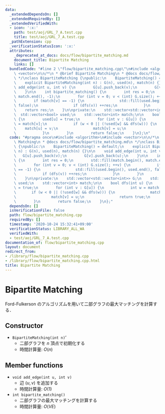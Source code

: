 ```yaml
---
data:
  _extendedDependsOn: []
  _extendedRequiredBy: []
  _extendedVerifiedWith:
  - icon: ':x:'
    path: test/aoj/GRL_7_A.test.cpp
    title: test/aoj/GRL_7_A.test.cpp
  _pathExtension: cpp
  _verificationStatusIcon: ':x:'
  attributes:
    _deprecated_at_docs: docs/flow/bipartite_matching.md
    document_title: Bipartite Matching
    links: []
  bundledCode: "#line 2 \"flow/bipartite_matching.cpp\"\n#include <algorithm>\n#include\
    \ <vector>\n\n/*\n * @brief Bipartite Matching\n * @docs docs/flow/bipartite_matching.md\n\
    \ */\nclass BipartiteMatching {\npublic:\n    BipartiteMatching() = default;\n\
    \    explicit BipartiteMatching(int n) : G(n), used(n), match(n) {}\n\n    void\
    \ add_edge(int u, int v) {\n        G[u].push_back(v);\n        G[v].push_back(u);\n\
    \    }\n\n    int bipartite_matching() {\n        int res = 0;\n        std::fill(match.begin(),\
    \ match.end(), -1);\n        for (int v = 0; v < (int) G.size(); ++v) {\n    \
    \        if (match[v] == -1) {\n                std::fill(used.begin(), used.end(),\
    \ false);\n                if (dfs(v)) ++res;\n            }\n        }\n    \
    \    return res;\n    }\n\nprivate:\n    std::vector<std::vector<int>> G;\n  \
    \  std::vector<bool> used;\n    std::vector<int> match;\n\n    bool dfs(int u)\
    \ {\n        used[u] = true;\n        for (int v : G[u]) {\n            int w\
    \ = match[v];\n            if (w < 0 || (!used[w] && dfs(w))) {\n            \
    \    match[u] = v;\n                match[v] = u;\n                return true;\n\
    \            }\n        }\n        return false;\n    }\n};\n"
  code: "#pragma once\n#include <algorithm>\n#include <vector>\n\n/*\n * @brief Bipartite\
    \ Matching\n * @docs docs/flow/bipartite_matching.md\n */\nclass BipartiteMatching\
    \ {\npublic:\n    BipartiteMatching() = default;\n    explicit BipartiteMatching(int\
    \ n) : G(n), used(n), match(n) {}\n\n    void add_edge(int u, int v) {\n     \
    \   G[u].push_back(v);\n        G[v].push_back(u);\n    }\n\n    int bipartite_matching()\
    \ {\n        int res = 0;\n        std::fill(match.begin(), match.end(), -1);\n\
    \        for (int v = 0; v < (int) G.size(); ++v) {\n            if (match[v]\
    \ == -1) {\n                std::fill(used.begin(), used.end(), false);\n    \
    \            if (dfs(v)) ++res;\n            }\n        }\n        return res;\n\
    \    }\n\nprivate:\n    std::vector<std::vector<int>> G;\n    std::vector<bool>\
    \ used;\n    std::vector<int> match;\n\n    bool dfs(int u) {\n        used[u]\
    \ = true;\n        for (int v : G[u]) {\n            int w = match[v];\n     \
    \       if (w < 0 || (!used[w] && dfs(w))) {\n                match[u] = v;\n\
    \                match[v] = u;\n                return true;\n            }\n\
    \        }\n        return false;\n    }\n};"
  dependsOn: []
  isVerificationFile: false
  path: flow/bipartite_matching.cpp
  requiredBy: []
  timestamp: '2020-10-24 15:32:41+09:00'
  verificationStatus: LIBRARY_ALL_WA
  verifiedWith:
  - test/aoj/GRL_7_A.test.cpp
documentation_of: flow/bipartite_matching.cpp
layout: document
redirect_from:
- /library/flow/bipartite_matching.cpp
- /library/flow/bipartite_matching.cpp.html
title: Bipartite Matching
---
```

# Bipartite Matching

Ford-Fulkerson のアルゴリズムを用いて二部グラフの最大マッチングを計算する．

## Constructor

- `BipartiteMatching(int n)`‘
    - 二部グラフを $n$ 頂点で初期化する
    - 時間計算量: $O(n)$

## Member functions

- `void add_edge(int u, int v)`
    - 辺 $(u, v)$ を追加する
    - 時間計算量: $O(1)$
- `int bipartite_matching()`
    - 二部グラフの最大マッチングを計算する
    - 時間計算量: $O(VE)$